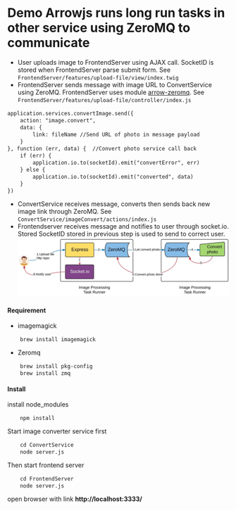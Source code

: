 Demo Arrowjs runs long run tasks in other service using ZeroMQ to communicate
==============================
- User uploads image to FrontendServer using AJAX call. SocketID is stored when FrontendServer parse submit form. See `FrontendServer/features/upload-file/view/index.twig`
- FrontendServer sends message with image URL to ConvertService using ZeroMQ. FrontendServer uses module [arrow-zeromq](https://www.npmjs.com/package/arrow-zeromq). See `FrontendServer/features/upload-file/controller/index.js`

```
application.services.convertImage.send({
    action: "image.convert",
    data: {
        link: fileName //Send URL of photo in message payload
    }
}, function (err, data) {  //Convert photo service call back
    if (err) {
        application.io.to(socketId).emit("convertError", err)
    } else {
        application.io.to(socketId).emit("converted", data)
    }
})
```

- ConvertService receives message, converts then sends back new image link through ZeroMQ. See `ConvertService/imageConvert/actions/index.js`
- Frontendserver receives message and notifies to user through socket.io. Stored SocketID stored in previous step is used to send to correct user.
![image](diagram.jpg)

#### Requirement
- imagemagick

```
	brew install imagemagick
```
- Zeromq

```
	brew install pkg-config
	brew install zmq
```
#### Install


install node_modules

```
	npm install

```

Start image converter service first

```
	cd ConvertService
	node server.js
```

Then start frontend server

```
	cd FrontendServer
	node server.js
```

open browser with link **http://localhost:3333/**